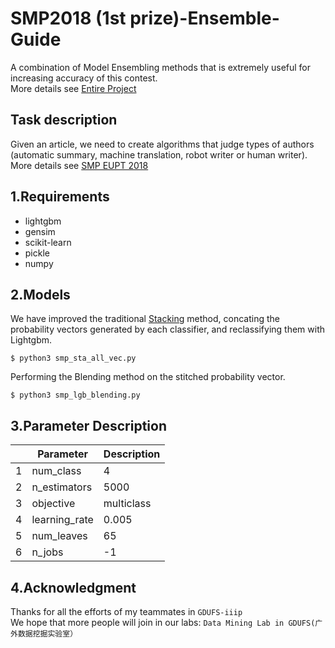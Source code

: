 # SMP2018 (1st prize)-Ensemble-Guide

A combination of Model Ensembling methods that is extremely useful for increasing accuracy of this contest.
</br >More details see [Entire Project](https://github.com/Quincy1994/smp2018)

## Task description
Given an article, we need to create algorithms that judge types of authors (automatic summary, machine translation, robot writer or human writer). 
More details see [SMP EUPT 2018](https://www.biendata.com/competition/smpeupt2018/)

## 1.Requirements
* lightgbm
* gensim
* scikit-learn
* pickle
* numpy

## 2.Models
We have improved the traditional [Stacking](https://zhuanlan.zhihu.com/p/26890738 "悬停显示") method, concating the probability vectors generated by each classifier, and reclassifying them with Lightgbm.

    $ python3 smp_sta_all_vec.py
Performing the Blending method on the stitched probability vector.

    $ python3 smp_lgb_blending.py


## 3.Parameter Description
|  | Parameter |Description  |
| ------------ | ------------ | ------------ |
|1|num_class| 4 |
|2|n_estimators| 5000 |
|3|objective| multiclass |
|4|learning_rate| 0.005 |
|5|num_leaves| 65 |
|6|n_jobs| -1 |

## 4.Acknowledgment
Thanks for all the efforts of my teammates in `GDUFS-iiip` 
</br> We hope that more people will join in our labs: `Data Mining Lab in GDUFS(广外数据挖掘实验室）`


